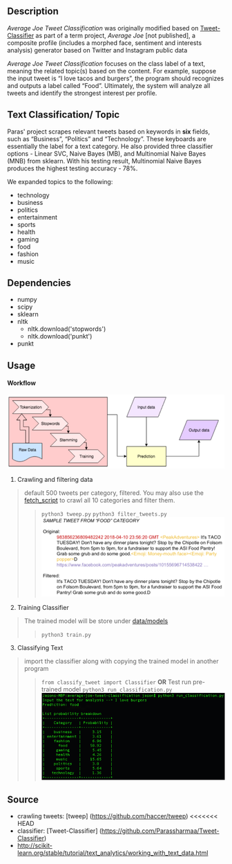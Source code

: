 ## Description

*Average Joe Tweet Classification* was originally modified based on [Tweet-Classifier](https://github.com/Parassharmaa/Tweet-Classifier) as part of a term project, *Average Joe* [not published], a composite profile (includes a morphed face, sentiment and interests analysis) generator based on Twitter and Instagram public data

*Average Joe Tweet Classification* focuses on the class label of a text, meaning the related topic(s) based on the content. For example, suppose the input tweet is “I love tacos and burgers”, the program should recognizes and outputs a label called “Food”. Ultimately, the system will analyze all tweets and identify the strongest interest per profile.


## Text Classification/ Topic 

Paras' project scrapes relevant tweets based on keywords in **six** fields, such as “Business”, “Politics” and “Technology”. These keyboards are essentially the label for a text category. He also provided three classifier options - Linear SVC, Naive Bayes (MB), and Multinomial Naive Bayes (MNB) from sklearn. With his testing result, Multinomial Naive Bayes produces the highest testing accuracy - 78%.

We expanded topics to the following:
- technology 
- business
- politics
- entertainment
- sports
- health
- gaming
- food
- fashion
- music 


## Dependencies

- numpy
- scipy
- sklearn
- nltk
	- nltk.download('stopwords')
	- nltk.download('punkt')
- punkt

## Usage
#### Workflow
![workflow](pictures/workflow.png "workflow")


1. Crawling and filtering data
> default 500 tweets per category, filtered. You may also use the [fetch_script](scripts/fetch_script.sh) to crawl all 10 categories and filter them.
>> ```python3 tweep.py```
>> ```python3 filter_tweets.py```
>> ![Sample_Tweet](pictures/sample_tweet.png "Sample_Tweet")

2. Training Classifier
> The trained model will be store under [data/models](data/models)
>> ```python3 train.py```


3. Classifying Text
> import the classifier along with copying the trained model in another program
>> ```from classify_tweet import Classifier```
	**OR**
> Test run pre-trained model
>> ```python3 run_classification.py```
>> ![Sample_Run](pictures/sample_run.png "Sample_Run")


## Source
- crawling tweets: [tweep] (https://github.com/haccer/tweep)
<<<<<<< HEAD
- classifier: [Tweet-Classifier] (https://github.com/Parassharmaa/Tweet-Classifier)
- http://scikit-learn.org/stable/tutorial/text_analytics/working_with_text_data.html
